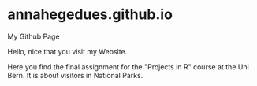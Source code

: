 # annahegedues.github.io
My Github Page

Hello, nice that you visit my Website.

Here you find the final assignment for the "Projects in R" course at the Uni Bern. It is about visitors in National Parks.
